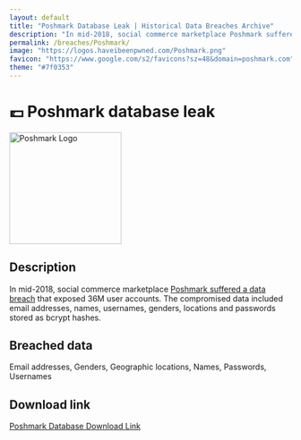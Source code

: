 ```yaml
---
layout: default
title: "Poshmark Database Leak | Historical Data Breaches Archive"
description: "In mid-2018, social commerce marketplace Poshmark suffered a data breachthat exposed 36M user accounts. The compromised data included email addresses, names, usernames, genders, locations and passwords stored as bcrypt hashes."
permalink: /breaches/Poshmark/
image: "https://logos.haveibeenpwned.com/Poshmark.png"
favicon: "https://www.google.com/s2/favicons?sz=48&domain=poshmark.com"
theme: "#7f0353"
---
```


# 💷 Poshmark database leak

<img src="https://logos.haveibeenpwned.com/Poshmark.png" alt="Poshmark Logo" width="200" height="200">

## Description

In mid-2018, social commerce marketplace <a href="https://redirect.trace.rip/?url=https://techcrunch.com/2019/08/01/poshmark-confirms-data-breach/" target="_blank" rel="noopener">Poshmark suffered a data breach</a> that exposed 36M user accounts. The compromised data included email addresses, names, usernames, genders, locations and passwords stored as bcrypt hashes.

## Breached data

Email addresses, Genders, Geographic locations, Names, Passwords, Usernames

## Download link

[Poshmark Database Download Link](https://redirect.trace.rip/?url=https://buzzheavier.com/sp3uks2b67su)